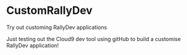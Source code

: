 CustomRallyDev
==============

Try out customing RallyDev applications

Just testing out the Cloud9 dev tool using gitHub to build a customise RallyDev application!
